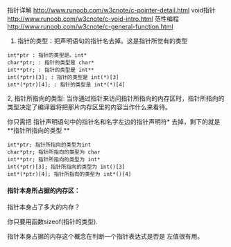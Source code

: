 
指针详解
http://www.runoob.com/w3cnote/c-pointer-detail.html
void指针
http://www.runoob.com/w3cnote/c-void-intro.html
范性编程
http://www.runoob.com/w3cnote/c-general-function.html



1. 指针的类型：把声明语句的指针名去掉。这是指针所觉有的类型
```
int*ptr : 指针的类型是。int*
char*ptr; : 指针的类型是 char*
int**ptr; : 指针的类型是 int**
int(*ptr)[3]; : 指针的类型是 int(*)[3]
int*(*ptr)[4]; : 指针的类型是 int*(*)[4]
```

2, 指针所指向的类型:  当你通过指针来访问指针所指向的内存区时，指针所指向的类型决定了编译器将把那片内存区里的内容当作什么来看待。  

你只需把 指针声明语句中的指针名和名字左边的指针声明符* 去掉，剩下的就是 **指针所指向的类型 **


```
int*ptr; 指针所指向的类型为int
char*ptr; 指针所指向的类型为 char
int**ptr; 指针所指向的类型为 int*
int(*ptr)[3]; 指针所指向的类型为 int()[3]
int*(*ptr)[4]; 指针所指向的类型为 int*()[4]

```

#### 指针本身所占据的内存区：

指针本身占了多大的内存？

你只要用函数sizeof(指针的类型).

指针本身占据的内存这个概念在判断一个指针表达式是否是 左值很有用。
